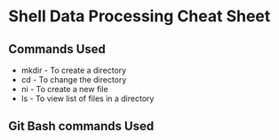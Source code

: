# Shell Data Processing Cheat Sheet
## Commands Used
* mkdir - To create a directory 
* cd - To change the directory
* ni - To create a new file
* ls - To view list of files in a directory

## Git Bash commands Used
